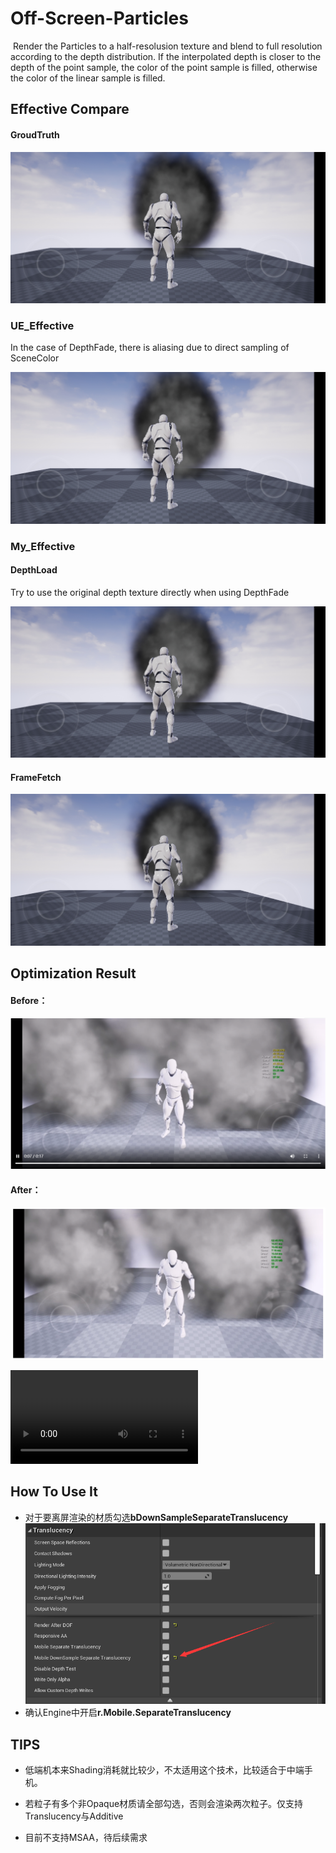 # Off-Screen-Particles

​	Render the Particles to a half-resolusion texture and blend to full resolution according to the depth distribution. If the interpolated depth is closer to the depth of the point sample, the color of the point sample is filled,  otherwise the color of the linear sample is filled.



## Effective Compare

#### GroudTruth

![GroudTruth](assets/GroudTruth.jpg)



### UE_Effective

In the case of DepthFade, there is aliasing due to direct sampling of SceneColor

![SampleSceneColor](assets/SampleSceneColor.jpg)



### My_Effective

#### DepthLoad

Try to use the original depth texture directly when using DepthFade

![DepthLoad](assets/DepthLoad.jpg)



#### FrameFetch

![DepthFrameFetch](assets/DepthFrameFetch.jpg)

## Optimization Result

#### Before：

![image-Before](assets/image-Before.png)

#### After：

![image-After](assets/image-After.png)

<video src="assets/HUAWEI_META20.mp4"></video>
## How To Use It

- 对于要离屏渲染的材质勾选**bDownSampleSeparateTranslucency**![image-20200729163613071](assets/Material_Editor.png)
- 确认Engine中开启**r.Mobile.SeparateTranslucency**



## TIPS

- 低端机本来Shading消耗就比较少，不太适用这个技术，比较适合于中端手机。

- 若粒子有多个非Opaque材质请全部勾选，否则会渲染两次粒子。仅支持Translucency与Additive

- 目前不支持MSAA，待后续需求